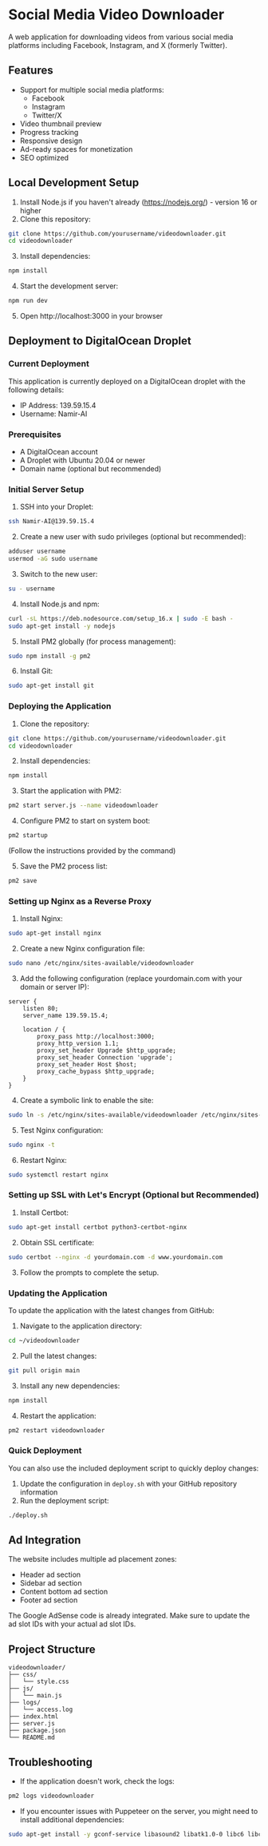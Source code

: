 # Social Media Video Downloader

A web application for downloading videos from various social media platforms including Facebook, Instagram, and X (formerly Twitter).

## Features
- Support for multiple social media platforms:
  - Facebook
  - Instagram
  - Twitter/X
- Video thumbnail preview
- Progress tracking
- Responsive design
- Ad-ready spaces for monetization
- SEO optimized

## Local Development Setup
1. Install Node.js if you haven't already (https://nodejs.org/) - version 16 or higher
2. Clone this repository:
```bash
git clone https://github.com/yourusername/videodownloader.git
cd videodownloader
```
3. Install dependencies:
```bash
npm install
```
4. Start the development server:
```bash
npm run dev
```
5. Open http://localhost:3000 in your browser

## Deployment to DigitalOcean Droplet

### Current Deployment
This application is currently deployed on a DigitalOcean droplet with the following details:
- IP Address: 139.59.15.4
- Username: Namir-AI

### Prerequisites
- A DigitalOcean account
- A Droplet with Ubuntu 20.04 or newer
- Domain name (optional but recommended)

### Initial Server Setup
1. SSH into your Droplet:
```bash
ssh Namir-AI@139.59.15.4
```

2. Create a new user with sudo privileges (optional but recommended):
```bash
adduser username
usermod -aG sudo username
```

3. Switch to the new user:
```bash
su - username
```

4. Install Node.js and npm:
```bash
curl -sL https://deb.nodesource.com/setup_16.x | sudo -E bash -
sudo apt-get install -y nodejs
```

5. Install PM2 globally (for process management):
```bash
sudo npm install -g pm2
```

6. Install Git:
```bash
sudo apt-get install git
```

### Deploying the Application
1. Clone the repository:
```bash
git clone https://github.com/yourusername/videodownloader.git
cd videodownloader
```

2. Install dependencies:
```bash
npm install
```

3. Start the application with PM2:
```bash
pm2 start server.js --name videodownloader
```

4. Configure PM2 to start on system boot:
```bash
pm2 startup
```
(Follow the instructions provided by the command)

5. Save the PM2 process list:
```bash
pm2 save
```

### Setting up Nginx as a Reverse Proxy
1. Install Nginx:
```bash
sudo apt-get install nginx
```

2. Create a new Nginx configuration file:
```bash
sudo nano /etc/nginx/sites-available/videodownloader
```

3. Add the following configuration (replace yourdomain.com with your domain or server IP):
```nginx
server {
    listen 80;
    server_name 139.59.15.4;

    location / {
        proxy_pass http://localhost:3000;
        proxy_http_version 1.1;
        proxy_set_header Upgrade $http_upgrade;
        proxy_set_header Connection 'upgrade';
        proxy_set_header Host $host;
        proxy_cache_bypass $http_upgrade;
    }
}
```

4. Create a symbolic link to enable the site:
```bash
sudo ln -s /etc/nginx/sites-available/videodownloader /etc/nginx/sites-enabled/
```

5. Test Nginx configuration:
```bash
sudo nginx -t
```

6. Restart Nginx:
```bash
sudo systemctl restart nginx
```

### Setting up SSL with Let's Encrypt (Optional but Recommended)
1. Install Certbot:
```bash
sudo apt-get install certbot python3-certbot-nginx
```

2. Obtain SSL certificate:
```bash
sudo certbot --nginx -d yourdomain.com -d www.yourdomain.com
```

3. Follow the prompts to complete the setup.

### Updating the Application
To update the application with the latest changes from GitHub:

1. Navigate to the application directory:
```bash
cd ~/videodownloader
```

2. Pull the latest changes:
```bash
git pull origin main
```

3. Install any new dependencies:
```bash
npm install
```

4. Restart the application:
```bash
pm2 restart videodownloader
```

### Quick Deployment
You can also use the included deployment script to quickly deploy changes:

1. Update the configuration in `deploy.sh` with your GitHub repository information
2. Run the deployment script:
```bash
./deploy.sh
```

## Ad Integration
The website includes multiple ad placement zones:
- Header ad section
- Sidebar ad section
- Content bottom ad section
- Footer ad section

The Google AdSense code is already integrated. Make sure to update the ad slot IDs with your actual ad slot IDs.

## Project Structure
```
videodownloader/
├── css/
│   └── style.css
├── js/
│   └── main.js
├── logs/
│   └── access.log
├── index.html
├── server.js
├── package.json
└── README.md
```

## Troubleshooting
- If the application doesn't work, check the logs:
```bash
pm2 logs videodownloader
```

- If you encounter issues with Puppeteer on the server, you might need to install additional dependencies:
```bash
sudo apt-get install -y gconf-service libasound2 libatk1.0-0 libc6 libcairo2 libcups2 libdbus-1-3 libexpat1 libfontconfig1 libgcc1 libgconf-2-4 libgdk-pixbuf2.0-0 libglib2.0-0 libgtk-3-0 libnspr4 libpango-1.0-0 libpangocairo-1.0-0 libstdc++6 libx11-6 libx11-xcb1 libxcb1 libxcomposite1 libxcursor1 libxdamage1 libxext6 libxfixes3 libxi6 libxrandr2 libxrender1 libxss1 libxtst6 ca-certificates fonts-liberation libappindicator1 libnss3 lsb-release xdg-utils wget
```
